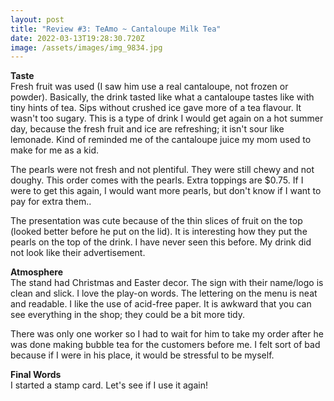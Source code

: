 ```yaml
---
layout: post
title: "Review #3: TeAmo ~ Cantaloupe Milk Tea"
date: 2022-03-13T19:28:30.720Z
image: /assets/images/img_9834.jpg
---
```

**Taste**\
Fresh fruit was used (I saw him use a real cantaloupe, not frozen or powder). Basically, the drink tasted like what a cantaloupe tastes like with tiny hints of tea. Sips without crushed ice gave more of a tea flavour. It wasn't too sugary. This is a type of drink I would get again on a hot summer day, because the fresh fruit and ice are refreshing; it isn't sour like lemonade. Kind of reminded me of the cantaloupe juice my mom used to make for me as a kid.

The pearls were not fresh and not plentiful. They were still chewy and not doughy. This order comes with the pearls. Extra toppings are $0.75. If I were to get this again, I would want more pearls, but don't know if I want to pay for extra them..

The presentation was cute because of the thin slices of fruit on the top (looked better before he put on the lid). It is interesting how they put the pearls on the top  of the drink. I have never seen this before. My drink did not look like their advertisement.

**Atmosphere**\
The stand had Christmas and Easter decor. The sign with their name/logo is clean and slick. I love the play-on words. The lettering on the menu is neat and readable.  I like the use of acid-free paper. It is awkward that you can see everything in the shop; they could be a bit more tidy.

There was only one worker so I had to wait for him to take my order after he was done making bubble tea for the customers before me. I felt sort of bad because if I were in his place, it would be stressful to be myself.

**Final Words**\
I started a stamp card. Let's see if I use it again!